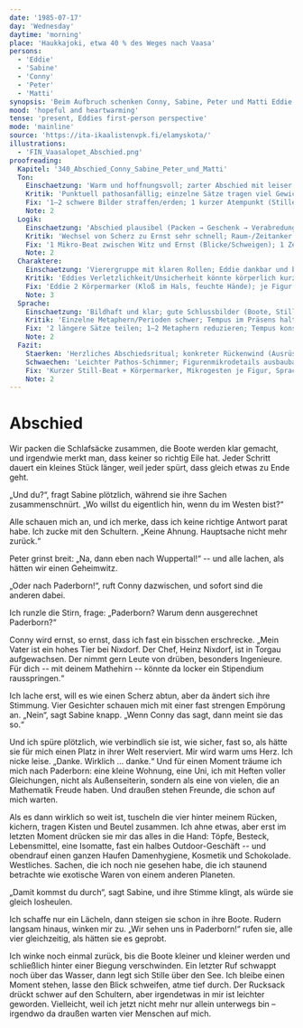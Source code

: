 ```yaml
---
date: '1985-07-17'
day: 'Wednesday'
daytime: 'morning'
place: 'Haukkajoki, etwa 40 % des Weges nach Vaasa'
persons:
  - 'Eddie'
  - 'Sabine'
  - 'Conny'
  - 'Peter'
  - 'Matti'
synopsis: 'Beim Aufbruch schenken Conny, Sabine, Peter und Matti Eddie Ausrüstung und Mut; sie verabreden als fernes Ziel „Paderborn“, bevor sie im Regen davonpaddeln.'
mood: 'hopeful and heartwarming'
tense: 'present, Eddies first-person perspective'
mode: 'mainline'
source: 'https://ita-ikaalistenvpk.fi/elamyskota/'
illustrations:
  - 'FIN_Vaasalopet_Abschied.png'
proofreading:
  Kapitel: '340_Abschied_Conny_Sabine_Peter_und_Matti'
  Ton:
    Einschaetzung: 'Warm und hoffnungsvoll; zarter Abschied mit leiser Entschlossenheit.'
    Kritik: 'Punktuell pathosanfällig; einzelne Sätze tragen viel Gewicht.'
    Fix: '1–2 schwere Bilder straffen/erden; 1 kurzer Atempunkt (Stille/Regenhorchen) vor dem Aufbruch; 1 jugendlicher Gedankenfetzen („nicht heulen…“) setzen.'
    Note: 2
  Logik:
    Einschaetzung: 'Abschied plausibel (Packen → Geschenk → Verabredung → Abfahrt); Paderborn‑Ziel gibt Richtung.'
    Kritik: 'Wechsel von Scherz zu Ernst sehr schnell; Raum-/Zeitanker gering.'
    Fix: '1 Mikro‑Beat zwischen Witz und Ernst (Blicke/Schweigen); 1 Zeit-/Raumanker (Regen, Uhr, Steg) ergänzen.'
    Note: 2
  Charaktere:
    Einschaetzung: 'Vierergruppe mit klaren Rollen; Eddie dankbar und bewegt.'
    Kritik: 'Eddies Verletzlichkeit/Unsicherheit könnte körperlich kurz aufscheinen; Nebenfiguren profitieren von je 1 Mikrodetail.'
    Fix: 'Eddie 2 Körpermarker (Kloß im Hals, feuchte Hände); je Figur 1 kleine Geste/Stimmlage; Conny’s Angebot 1 sachlicher Satz als Kontrast.'
    Note: 3
  Sprache:
    Einschaetzung: 'Bildhaft und klar; gute Schlussbilder (Boote, Stille am See).'
    Kritik: 'Einzelne Metaphern/Perioden schwer; Tempus im Präsens halten.'
    Fix: '2 längere Sätze teilen; 1–2 Metaphern reduzieren; Tempus konsistent im Präsens; 1 rotziger Kurzsatz als Kontrast.'
    Note: 2
  Fazit:
    Staerken: 'Herzliches Abschiedsritual; konkreter Rückenwind (Ausrüstung, Ziel), Hoffnungsschub.'
    Schwaechen: 'Leichter Pathos‑Schimmer; Figurenmikrodetails ausbaubar.'
    Fix: 'Kurzer Still‑Beat + Körpermarker, Mikrogesten je Figur, Sprache minimal straffen/erde n.'
    Note: 2
---
```


# Abschied

Wir packen die Schlafsäcke zusammen, die Boote werden klar gemacht, und
irgendwie merkt man, dass keiner so richtig Eile hat. Jeder Schritt dauert ein
kleines Stück länger, weil jeder spürt, dass gleich etwas zu Ende geht.

„Und du?“, fragt Sabine plötzlich, während sie ihre Sachen zusammenschnürt. „Wo
willst du eigentlich hin, wenn du im Westen bist?“

Alle schauen mich an, und ich merke, dass ich keine richtige Antwort parat habe.
Ich zucke mit den Schultern. „Keine Ahnung. Hauptsache nicht mehr zurück.“

Peter grinst breit: „Na, dann eben nach Wuppertal!“ -- und alle lachen, als
hätten wir einen Geheimwitz.

„Oder nach Paderborn!“, ruft Conny dazwischen, und sofort sind die anderen
dabei.

Ich runzle die Stirn, frage: „Paderborn? Warum denn ausgerechnet Paderborn?“

Conny wird ernst, so ernst, dass ich fast ein bisschen erschrecke. „Mein Vater
ist ein hohes Tier bei Nixdorf. Der Chef, Heinz Nixdorf, ist in Torgau
aufgewachsen. Der nimmt gern Leute von drüben, besonders Ingenieure. Für dich --
mit deinem Mathehirn -- könnte da locker ein Stipendium rausspringen.“

Ich lache erst, will es wie einen Scherz abtun, aber da ändert sich ihre
Stimmung. Vier Gesichter schauen mich mit einer fast strengen Empörung an.
„Nein“, sagt Sabine knapp. „Wenn Conny das sagt, dann meint sie das so.“

Und ich spüre plötzlich, wie verbindlich sie ist, wie sicher, fast so, als hätte
sie für mich einen Platz in ihrer Welt reserviert. Mir wird warm ums Herz. Ich
nicke leise. „Danke. Wirklich … danke.“ Und für einen Moment träume ich mich
nach Paderborn: eine kleine Wohnung, eine Uni, ich mit Heften voller
Gleichungen, nicht als Außenseiterin, sondern als eine von vielen, die an
Mathematik Freude haben. Und draußen stehen Freunde, die schon auf mich warten.

Als es dann wirklich so weit ist, tuscheln die vier hinter meinem Rücken,
kichern, tragen Kisten und Beutel zusammen. Ich ahne etwas, aber erst im letzten
Moment drücken sie mir das alles in die Hand: Töpfe, Besteck, Lebensmittel, eine
Isomatte, fast ein halbes Outdoor-Geschäft -- und obendrauf einen ganzen Haufen
Damenhygiene, Kosmetik und Schokolade. Westliches. Sachen, die ich noch nie
gesehen habe, die ich staunend betrachte wie exotische Waren von einem anderen
Planeten.

„Damit kommst du durch“, sagt Sabine, und ihre Stimme klingt, als würde sie
gleich losheulen.

Ich schaffe nur ein Lächeln, dann steigen sie schon in ihre Boote. Rudern
langsam hinaus, winken mir zu. „Wir sehen uns in Paderborn!“ rufen sie, alle
vier gleichzeitig, als hätten sie es geprobt.

Ich winke noch einmal zurück, bis die Boote kleiner und kleiner werden und
schließlich hinter einer Biegung verschwinden. Ein letzter Ruf schwappt noch
über das Wasser, dann legt sich Stille über den See. Ich bleibe einen Moment
stehen, lasse den Blick schweifen, atme tief durch. Der Rucksack drückt schwer
auf den Schultern, aber irgendetwas in mir ist leichter geworden. Vielleicht,
weil ich jetzt nicht mehr nur allein unterwegs bin – irgendwo da draußen warten
vier Menschen auf mich.
